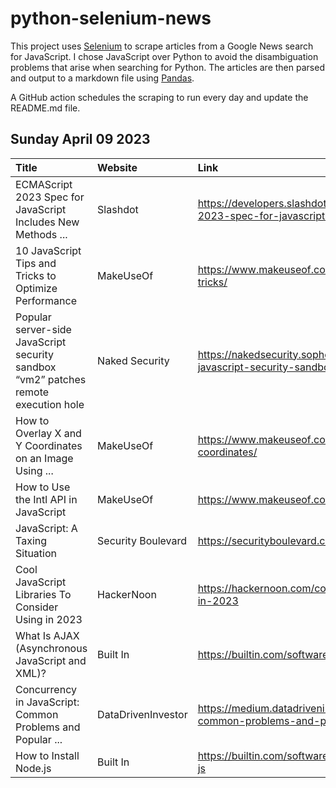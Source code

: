 # python-selenium-news

This project uses [Selenium](https://www.seleniumhq.org/) to scrape articles from a Google News search for JavaScript.
I chose JavaScript over Python to avoid the disambiguation problems that arise when searching for Python.
The articles are then parsed and output to a markdown file using [Pandas](https://pandas.pydata.org/).

A GitHub action schedules the scraping to run every day and update the README.md file.

## Sunday April 09 2023


| Title                                                                               | Website            | Link                                                                                                                           |
|:------------------------------------------------------------------------------------|:-------------------|:-------------------------------------------------------------------------------------------------------------------------------|
| ECMAScript 2023 Spec for JavaScript Includes New Methods ...                        | Slashdot           | https://developers.slashdot.org/story/23/04/08/2317223/ecmascript-2023-spec-for-javascript-includes-new-methods-for-arrays     |
| 10 JavaScript Tips and Tricks to Optimize Performance                               | MakeUseOf          | https://www.makeuseof.com/javascript-optimize-performance-tips-tricks/                                                         |
| Popular server-side JavaScript security sandbox “vm2” patches remote execution hole | Naked Security     | https://nakedsecurity.sophos.com/2023/04/09/popular-server-side-javascript-security-sandbox-vm2-patches-remote-execution-hole/ |
| How to Overlay X and Y Coordinates on an Image Using ...                            | MakeUseOf          | https://www.makeuseof.com/javascript-image-overlay-x-y-coordinates/                                                            |
| How to Use the Intl API in JavaScript                                               | MakeUseOf          | https://www.makeuseof.com/javascript-intl-api-how-use/                                                                         |
| JavaScript: A Taxing Situation                                                      | Security Boulevard | https://securityboulevard.com/2023/04/javascript-a-taxing-situation/                                                           |
| Cool JavaScript Libraries To Consider Using in 2023                                 | HackerNoon         | https://hackernoon.com/cool-javascript-libraries-to-consider-using-in-2023                                                     |
| What Is AJAX (Asynchronous JavaScript and XML)?                                     | Built In           | https://builtin.com/software-engineering-perspectives/ajax                                                                     |
| Concurrency in JavaScript: Common Problems and Popular ...                          | DataDrivenInvestor | https://medium.datadriveninvestor.com/concurrency-in-javascript-common-problems-and-popular-solutions-70e422df771f             |
| How to Install Node.js                                                              | Built In           | https://builtin.com/software-engineering-perspectives/install-node-js                                                          |
